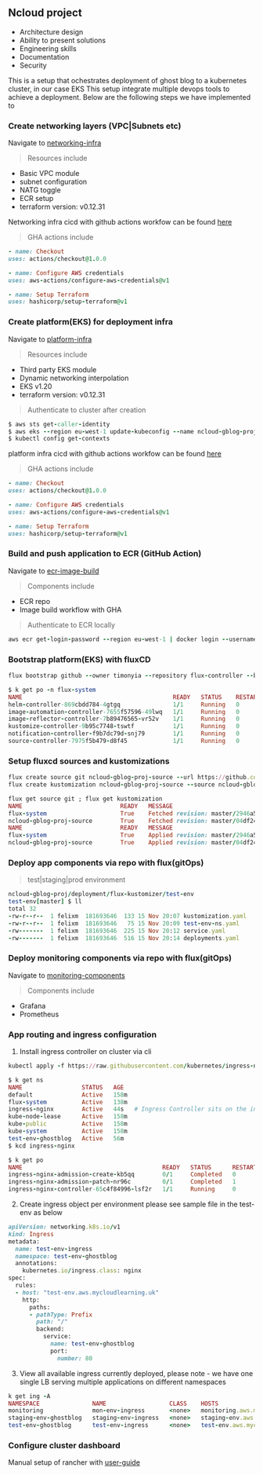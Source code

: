 Ncloud project
---

- Architecture design
- Ability to present solutions
- Engineering skills
- Documentation
- Security


This is a setup that ochestrates deployment of ghost blog to a kubernetes cluster, in our case EKS 
This setup integrate multiple devops tools to achieve a deployment. Below are the following steps we have implemented to 

### Create networking layers (VPC|Subnets etc)
Navigate to [networking-infra](https://github.com/timonyia/ncloud-gblog-proj/tree/master/infra/networking)
>Resources include 
* Basic VPC module 
* subnet configuration 
* NATG toggle 
* ECR setup
* terraform version: v0.12.31

Networking infra cicd with github actions workfow can be found [here](https://github.com/timonyia/ncloud-gblog-proj/blob/master/.github/workflows/infra-networking-cd.yaml)
>GHA actions include
```ruby
- name: Checkout
uses: actions/checkout@1.0.0

- name: Configure AWS credentials
uses: aws-actions/configure-aws-credentials@v1

- name: Setup Terraform
uses: hashicorp/setup-terraform@v1

```
### Create platform(EKS) for deployment infra 
Navigate to [platform-infra](https://github.com/timonyia/ncloud-gblog-proj/tree/master/infra/platform)
>Resources include
* Third party EKS module
* Dynamic networking interpolation 
* EKS v1.20 
* terraform version: v0.12.31

>Authenticate to cluster after creation 
```ruby
$ aws sts get-caller-identity
$ aws eks --region eu-west-1 update-kubeconfig --name ncloud-gblog-proj-cluster
$ kubectl config get-contexts
```

platform infra cicd with github actions workfow can be found [here](https://github.com/timonyia/ncloud-gblog-proj/blob/master/.github/workflows/infra-platform-cd.yaml)
>GHA actions include
```ruby
- name: Checkout
uses: actions/checkout@1.0.0

- name: Configure AWS credentials
uses: aws-actions/configure-aws-credentials@v1

- name: Setup Terraform
uses: hashicorp/setup-terraform@v1
```
### Build and push application to ECR (GitHub Action)
Navigate to [ecr-image-build](https://github.com/timonyia/ncloud-gblog-proj/blob/master/.github/workflows/app-docker-builder.yaml)
>Components include 
* ECR repo 
* Image build workflow with GHA
>Authenticate to ECR locally 
```ruby
aws ecr get-login-password --region eu-west-1 | docker login --username AWS --password-stdin 303577xxxxx.dkr.ecr.eu-west-1.amazonaws.com
```

### Bootstrap platform(EKS) with fluxCD
```ruby
flux bootstrap github --owner timonyia --repository flux-controller --branch master --path apps --personal true --components-extra=image-reflector-controller,image-automation-controller --token-auth
```
```ruby
$ k get po -n flux-system 
NAME                                           READY   STATUS    RESTARTS   AGE
helm-controller-869cbdd784-4gtgq               1/1     Running   0          65m
image-automation-controller-7655f57596-49lwq   1/1     Running   0          65m
image-reflector-controller-7b89476565-vr52v    1/1     Running   0          65m
kustomize-controller-9b95c7748-tswtf           1/1     Running   0          65m
notification-controller-f9b7dc79d-snj79        1/1     Running   0          65m
source-controller-7975f5b479-d8f45             1/1     Running   0          65m
```

### Setup fluxcd sources and kustomizations 
```ruby
flux create source git ncloud-gblog-proj-source --url https://github.com/timonyia/ncloud-gblog-proj.git --branch master --interval 30s --export | tee apps/ncloud-gblog-proj-source.yaml
flux create kustomization ncloud-gblog-proj-source --source ncloud-gblog-proj-source --path "./deployment/flux-kustomizer" --prune true --validation client --interval 10m --export | tee -a apps/ncloud-gblog-proj-source.yaml 
```
```ruby
flux get source git ; flux get kustomization 
NAME                            READY   MESSAGE                                                                 REVISION                                        SUSPENDED 
flux-system                     True    Fetched revision: master/2946a5144624abc62d6a286c5babb823666763ba       master/2946a5144624abc62d6a286c5babb823666763ba False    
ncloud-gblog-proj-source        True    Fetched revision: master/04df242257cd11859b1171c35ee9b3fe29dc0663       master/04df242257cd11859b1171c35ee9b3fe29dc0663 False    
NAME                            READY   MESSAGE                                                                 REVISION                                        SUSPENDED 
flux-system                     True    Applied revision: master/2946a5144624abc62d6a286c5babb823666763ba       master/2946a5144624abc62d6a286c5babb823666763ba False    
ncloud-gblog-proj-source        True    Applied revision: master/04df242257cd11859b1171c35ee9b3fe29dc0663       master/04df242257cd11859b1171c35ee9b3fe29dc0663 False 
```

### Deploy app components via repo with flux(gitOps)
>test|staging|prod environment 
```ruby
ncloud-gblog-proj/deployment/flux-kustomizer/test-env
test-env[master] $ ll 
total 32
-rw-r--r--  1 felixm  181693646  133 15 Nov 20:07 kustomization.yaml
-rw-r--r--  1 felixm  181693646   75 15 Nov 20:09 test-env-ns.yaml
-rw-------  1 felixm  181693646  225 15 Nov 20:12 service.yaml
-rw-------  1 felixm  181693646  516 15 Nov 20:14 deployments.yaml
```

### Deploy monitoring components via repo with flux(gitOps)
Navigate to [monitoring-components](https://github.com/timonyia/ncloud-gblog-proj/tree/master/deployment/flux-kustomizer/cluster-monitoring)
>Components include 
* Grafana 
* Prometheus 

### App routing and ingress configuration 
1. Install ingress controller on cluster via cli
```ruby
kubectl apply -f https://raw.githubusercontent.com/kubernetes/ingress-nginx/controller-v1.0.0/deploy/static/provider/cloud/deploy.yaml

$ k get ns 
NAME                 STATUS   AGE
default              Active   158m
flux-system          Active   138m
ingress-nginx        Active   44s   # Ingress Controller sits on the ingress-nginx NS
kube-node-lease      Active   158m
kube-public          Active   158m
kube-system          Active   158m
test-env-ghostblog   Active   56m
$ kcd ingress-nginx

$ k get po 
NAME                                        READY   STATUS      RESTARTS   AGE
ingress-nginx-admission-create-kb5qq        0/1     Completed   0          71s
ingress-nginx-admission-patch-nr96c         0/1     Completed   1          71s
ingress-nginx-controller-65c4f84996-lsf2r   1/1     Running     0          71s
```
2. Create ingress object per environment please see sample file in the test-env as below  

```ruby
apiVersion: networking.k8s.io/v1
kind: Ingress
metadata:
  name: test-env-ingress
  namespace: test-env-ghostblog
  annotations:
    kubernetes.io/ingress.class: nginx
spec:
  rules:
  - host: "test-env.aws.mycloudlearning.uk"
    http:
      paths:
      - pathType: Prefix
        path: "/"
        backend:
          service:
            name: test-env-ghostblog
            port:
              number: 80
```

3. View all available ingress currently deployed, please note - we have one single LB serving multiple applications on different namespaces 
```ruby
k get ing -A 
NAMESPACE               NAME                  CLASS    HOSTS                                ADDRESS                                                                   PORTS   AGE
monitoring              mon-env-ingress       <none>   monitoring.aws.mycloudlearning.uk    aa5c0806e27224c50aeac2e5b02ee1e5-1755909412.eu-west-1.elb.amazonaws.com   80      4m9s
staging-env-ghostblog   staging-env-ingress   <none>   staging-env.aws.mycloudlearning.uk   aa5c0806e27224c50aeac2e5b02ee1e5-1755909412.eu-west-1.elb.amazonaws.com   80      20m
test-env-ghostblog      test-env-ingress      <none>   test-env.aws.mycloudlearning.uk      aa5c0806e27224c50aeac2e5b02ee1e5-1755909412.eu-west-1.elb.amazonaws.com   80      27m
```

### Configure cluster dashboard 
Manual setup of rancher with [user-guide](https://rancher.com/docs/rke/latest/en/config-options/)